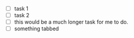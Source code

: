 - [ ] task 1
- [ ] task 2
- [ ] this would be a much longer task for me to do. 
- [ ] something	tabbed
